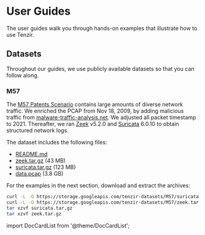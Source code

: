 # User Guides

The user guides walk you through hands-on examples that illustrate how to use
Tenzir.

## Datasets

Throughout our guides, we use publicly available datasets so that you can follow
along.

### M57

The [M57 Patents
Scenario](https://digitalcorpora.org/corpora/scenarios/m57-patents-scenario/)
contains large amounts of diverse network traffic. We enriched the PCAP from Nov
18, 2009, by adding malicious traffic from
[malware-traffic-analysis.net](https://malware-traffic-analysis.net). We
adjusted all packet timestamp to 2021. Thereafter, we ran
[Zeek](https://zeek.org) v5.2.0 and [Suricata](https://suricata.io) 6.0.10 to
obtain structured network logs.

The dataset includes the following files:

- [README.md](https://storage.googleapis.com/tenzir-datasets/M57/README.md)
- [zeek.tar.gz](https://storage.googleapis.com/tenzir-datasets/M57/zeek.tar.gz) (43 MB)
- [suricata.tar.gz](https://storage.googleapis.com/tenzir-datasets/M57/suricata.tar.gz) (123 MB)
- [data.pcap](https://storage.googleapis.com/tenzir-datasets/M57/PCAP/data.pcap) (3.8 GB)

For the examples in the next section, download and extract the archives:

```bash
curl -L -O https://storage.googleapis.com/tenzir-datasets/M57/suricata.tar.gz
curl -L -O https://storage.googleapis.com/tenzir-datasets/M57/zeek.tar.gz
tar xzvf suricata.tar.gz
tar xzvf zeek.tar.gz
```

import DocCardList from '@theme/DocCardList';

<DocCardList />
